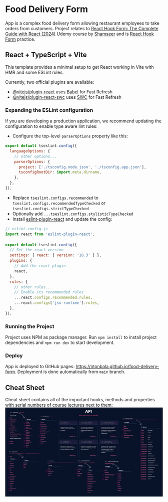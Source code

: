 # Food Delivery Form

App is a complex food delivery form allowing restaurant employees to take orders from customers. Project relates to [React Hook Form: The Complete Guide with React (2024)](https://www.udemy.com/course/react-hook-form-the-complete-guide-with-react-js) Udemy course by [Shamseer](https://www.udemy.com/user/shamseer-k-6) and is [React Hook Form](https://react-hook-form.com) practice.

## React + TypeScript + Vite

This template provides a minimal setup to get React working in Vite with HMR and some ESLint rules.

Currently, two official plugins are available:

- [@vitejs/plugin-react](https://github.com/vitejs/vite-plugin-react/blob/main/packages/plugin-react/README.md) uses [Babel](https://babeljs.io/) for Fast Refresh
- [@vitejs/plugin-react-swc](https://github.com/vitejs/vite-plugin-react-swc) uses [SWC](https://swc.rs/) for Fast Refresh

### Expanding the ESLint configuration

If you are developing a production application, we recommend updating the configuration to enable type aware lint rules:

- Configure the top-level `parserOptions` property like this:

```js
export default tseslint.config({
  languageOptions: {
    // other options...
    parserOptions: {
      project: ['./tsconfig.node.json', './tsconfig.app.json'],
      tsconfigRootDir: import.meta.dirname,
    },
  },
});
```

- Replace `tseslint.configs.recommended` to `tseslint.configs.recommendedTypeChecked` or `tseslint.configs.strictTypeChecked`
- Optionally add `...tseslint.configs.stylisticTypeChecked`
- Install [eslint-plugin-react](https://github.com/jsx-eslint/eslint-plugin-react) and update the config:

```js
// eslint.config.js
import react from 'eslint-plugin-react';

export default tseslint.config({
  // Set the react version
  settings: { react: { version: '18.3' } },
  plugins: {
    // Add the react plugin
    react,
  },
  rules: {
    // other rules...
    // Enable its recommended rules
    ...react.configs.recommended.rules,
    ...react.configs['jsx-runtime'].rules,
  },
});
```

### Running the Project

Project uses NPM as package manager. Run `npm install` to install project dependencies and `npm run dev` to start development.

### Deploy

App is deployed to GitHub pages: https://ntonbala.github.io/food-delivery-form. Deployment is done automatically from `main` branch.

## Cheat Sheet

Cheat sheet contains all of the important hooks, methods and properties with serial numbers of course lectures next to them:
![RHF course cheat sheet](./Cheat+sheet+for+the+Course.png)
